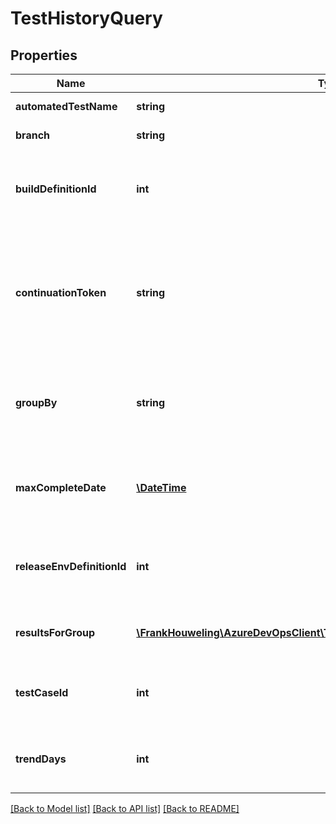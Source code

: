 # TestHistoryQuery

## Properties
Name | Type | Description | Notes
------------ | ------------- | ------------- | -------------
**automatedTestName** | **string** | Automated test name of the TestCase. | [optional] 
**branch** | **string** | Results to be get for a particular branches. | [optional] 
**buildDefinitionId** | **int** | Get the results history only for this BuildDefinitionId. This to get used in query GroupBy should be Branch. If this is provided, Branch will have no use. | [optional] 
**continuationToken** | **string** | It will be filled by server. If not null means there are some results still to be get, and we need to call this REST API with this ContinuousToken. It is not supposed to be created (or altered, if received from server in last batch) by user. | [optional] 
**groupBy** | **string** | Group the result on the basis of TestResultGroupBy. This can be Branch, Environment or null(if results are fetched by BuildDefinitionId) | [optional] 
**maxCompleteDate** | [**\DateTime**](\DateTime.md) | History to get between time interval MaxCompleteDate and  (MaxCompleteDate - TrendDays). Default is current date time. | [optional] 
**releaseEnvDefinitionId** | **int** | Get the results history only for this ReleaseEnvDefinitionId. This to get used in query GroupBy should be Environment. | [optional] 
**resultsForGroup** | [**\FrankHouweling\AzureDevOpsClient\Test\Model\TestResultHistoryForGroup[]**](TestResultHistoryForGroup.md) | List of TestResultHistoryForGroup which are grouped by GroupBy | [optional] 
**testCaseId** | **int** | Get the results history only for this testCaseId. This to get used in query to filter the result along with automatedtestname | [optional] 
**trendDays** | **int** | Number of days for which history to collect. Maximum supported value is 7 days. Default is 7 days. | [optional] 

[[Back to Model list]](../README.md#documentation-for-models) [[Back to API list]](../README.md#documentation-for-api-endpoints) [[Back to README]](../README.md)


